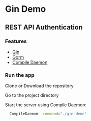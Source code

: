 # Gin Demo

## REST API Authentication

### Features

- [Gin](https://gin-gonic.com)
- [Gorm](https://gorm.io)
- [Compile Daemon](https://github.com/githubnemo/CompileDaemon)

### Run the app

Clone or Download the repository

Go to the project directory

Start the server using Compile Daemon:

```bash
  CompileDaemon -command="./gin-demo"
```
